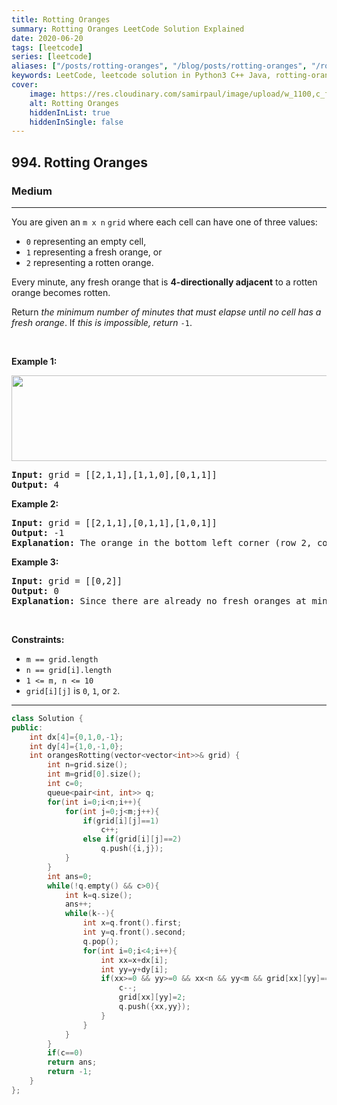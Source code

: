 ```yaml
---
title: Rotting Oranges
summary: Rotting Oranges LeetCode Solution Explained
date: 2020-06-20
tags: [leetcode]
series: [leetcode]
aliases: ["/posts/rotting-oranges", "/blog/posts/rotting-oranges", "/rotting-oranges"]
keywords: LeetCode, leetcode solution in Python3 C++ Java, rotting-oranges solution
cover:
    image: https://res.cloudinary.com/samirpaul/image/upload/w_1100,c_fit,co_rgb:FFFFFF,l_text:Arial_70_bold:Rotting Oranges/problem-solving.webp
    alt: Rotting Oranges
    hiddenInList: true
    hiddenInSingle: false
---
```



<h2>994. Rotting Oranges</h2><h3>Medium</h3><hr><div><p>You are given an <code>m x n</code> <code>grid</code> where each cell can have one of three values:</p>

<ul>
	<li><code>0</code> representing an empty cell,</li>
	<li><code>1</code> representing a fresh orange, or</li>
	<li><code>2</code> representing a rotten orange.</li>
</ul>

<p>Every minute, any fresh orange that is <strong>4-directionally adjacent</strong> to a rotten orange becomes rotten.</p>

<p>Return <em>the minimum number of minutes that must elapse until no cell has a fresh orange</em>. If <em>this is impossible, return</em> <code>-1</code>.</p>

<p>&nbsp;</p>
<p><strong>Example 1:</strong></p>
<img alt="" src="https://assets.leetcode.com/uploads/2019/02/16/oranges.png" style="width: 650px; height: 137px;">
<pre><strong>Input:</strong> grid = [[2,1,1],[1,1,0],[0,1,1]]
<strong>Output:</strong> 4
</pre>

<p><strong>Example 2:</strong></p>

<pre><strong>Input:</strong> grid = [[2,1,1],[0,1,1],[1,0,1]]
<strong>Output:</strong> -1
<strong>Explanation:</strong> The orange in the bottom left corner (row 2, column 0) is never rotten, because rotting only happens 4-directionally.
</pre>

<p><strong>Example 3:</strong></p>

<pre><strong>Input:</strong> grid = [[0,2]]
<strong>Output:</strong> 0
<strong>Explanation:</strong> Since there are already no fresh oranges at minute 0, the answer is just 0.
</pre>

<p>&nbsp;</p>
<p><strong>Constraints:</strong></p>

<ul>
	<li><code>m == grid.length</code></li>
	<li><code>n == grid[i].length</code></li>
	<li><code>1 &lt;= m, n &lt;= 10</code></li>
	<li><code>grid[i][j]</code> is <code>0</code>, <code>1</code>, or <code>2</code>.</li>
</ul>
</div>

---




```cpp
class Solution {
public:
    int dx[4]={0,1,0,-1};
    int dy[4]={1,0,-1,0};
    int orangesRotting(vector<vector<int>>& grid) {
        int n=grid.size();
        int m=grid[0].size();
        int c=0;
        queue<pair<int, int>> q;
        for(int i=0;i<n;i++){
            for(int j=0;j<m;j++){
                if(grid[i][j]==1)
                    c++;
                else if(grid[i][j]==2)
                    q.push({i,j});
            }
        }
        int ans=0;
        while(!q.empty() && c>0){
            int k=q.size();
            ans++;
            while(k--){
                int x=q.front().first;
                int y=q.front().second;
                q.pop();
                for(int i=0;i<4;i++){
                    int xx=x+dx[i];
                    int yy=y+dy[i];
                    if(xx>=0 && yy>=0 && xx<n && yy<m && grid[xx][yy]==1){
                        c--;
                        grid[xx][yy]=2;
                        q.push({xx,yy});
                    }
                }
            }
        }
        if(c==0)
        return ans;
        return -1;
    }
};
```
